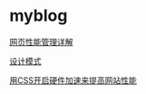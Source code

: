 # myblog

[网页性能管理详解](http://www.tuicool.com/articles/UfqiQvf)

[设计模式](http://web.jobbole.com/29454/)

[用CSS开启硬件加速来提高网站性能](http://www.aseoe.com/show-11-144-1.html)
